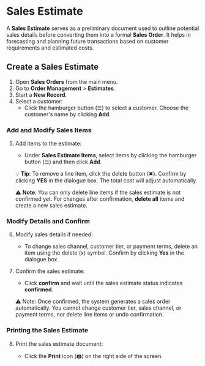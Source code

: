 # Sales Estimate

A **Sales Estimate** serves as a preliminary document used to outline potential sales details before converting them into a formal **Sales Order**. It helps in forecasting and planning future transactions based on customer requirements and estimated costs.
## Create a Sales Estimate

1. Open **Sales Orders** from the main menu. 
2. Go to **Order Management** > **Estimates**.
3. Start a **New Record**.
4. Select a customer:
	* Click the hamburger button (☰) to select a customer. Choose the customer's name by clicking **Add**.
### Add and Modify Sales Items

5. Add items to the estimate: 
	* Under **Sales Estimate Items**, select items by clicking the hamburger button (☰) and then click **Add**.

	💡 **Tip**: To remove a line item, click the delete button (✖︎). Confirm by clicking **YES** in the dialogue box. The total cost will adjust automatically. 
	
	⚠️ **Note**: You can only delete line items if the sales estimate is not confirmed yet. For changes after confirmation, **delete all** items and create a new sales estimate.

### Modify Details and Confirm

6. Modify sales details if needed:

	* To change sales channel, customer tier, or payment terms, delete an item using the delete (x) symbol. Confirm by clicking **Yes** in the dialogue box.

7. Confirm the sales estimate:

	* Click **confirm** and wait until the sales estimate status indicates **confirmed**.

	⚠️ Note: Once confirmed, the system generates a sales order automatically. You cannot change customer tier, sales channel, or payment terms, nor delete line items or undo confirmation.

### Printing the Sales Estimate

8. Print the sales estimate document:

	- Click the **Print** icon (🖨️) on the right side of the screen.